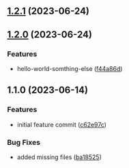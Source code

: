 

## [1.2.1](https://github.com-personal/Surajtalwar/terraform-aws-dlm-role/compare/1.2.0...1.2.1) (2023-06-24)

## [1.2.0](https://github.com-personal/Surajtalwar/terraform-aws-dlm-role/compare/1.1.0...1.2.0) (2023-06-24)


### Features

* hello-world-somthing-else ([f44a86d](https://github.com-personal/Surajtalwar/terraform-aws-dlm-role/commit/f44a86db5cc03d5809da6e51177c7bb607160c4b))

## 1.1.0 (2023-06-14)


### Features

* initial feature commit ([c62e97c](https://github.com-personal/Surajtalwar/terraform-aws-dlm-role/commit/c62e97cbbfb2cfd9af7430e488f1ddb2becaea80))


### Bug Fixes

* added missing files ([ba18525](https://github.com-personal/Surajtalwar/terraform-aws-dlm-role/commit/ba185253603d89331029df58f016dfa229e60bc2))